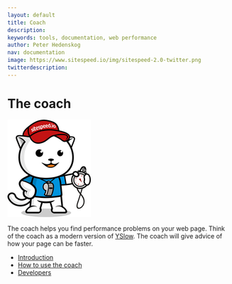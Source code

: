 ```yaml
---
layout: default
title: Coach
description:
keywords: tools, documentation, web performance
author: Peter Hedenskog
nav: documentation
image: https://www.sitespeed.io/img/sitespeed-2.0-twitter.png
twitterdescription:
---
```

# The coach

<img src="/img/logos/coach.png" class="pull-right img-big" alt="I'm the coach" width="188" height="219">

The coach helps you find performance problems on your web page. Think of the coach as a modern version of [YSlow](http://yslow.org/). The coach will give advice of how your page can be faster.

* [Introduction](/coach/documentation/introduction/)
* [How to use the coach](/coach/documentation/how-to/)
* [Developers](/coach/documentation/developers/)
